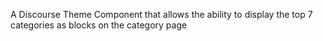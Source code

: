 A Discourse Theme Component that allows the ability to display the top 7 categories as blocks on the category page